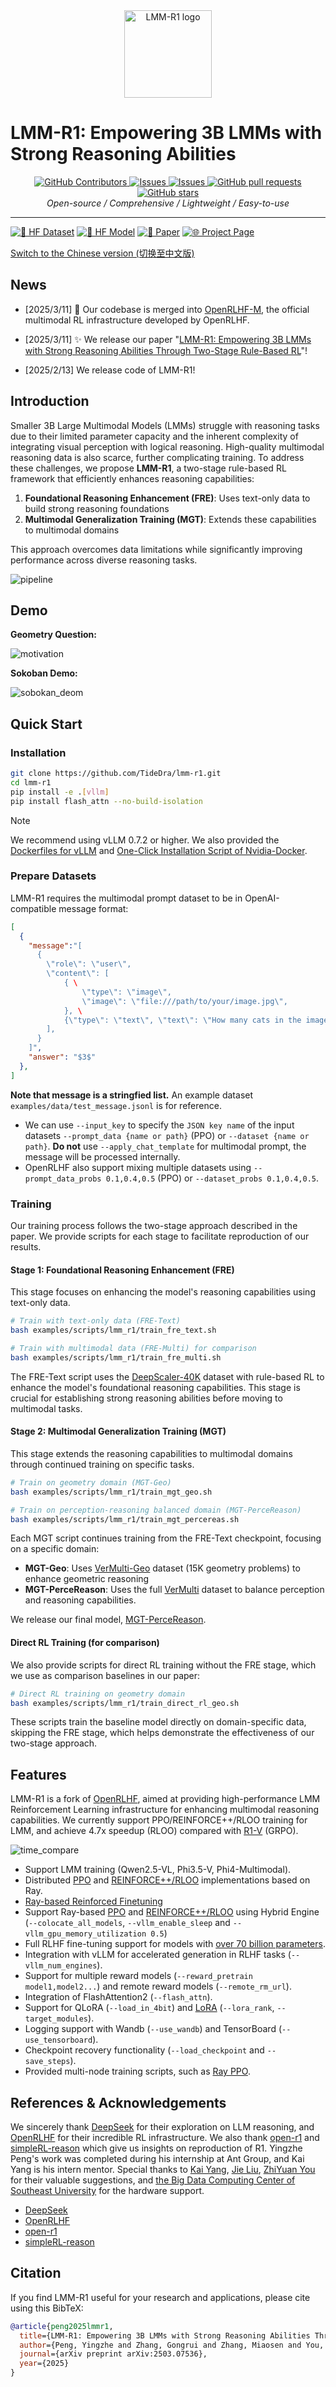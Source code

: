 <div align="center">
    <img alt="LMM-R1 logo" src="./docs/lmm-r1-logo-panda.png" style="height: 140px;" />
</div>

# LMM-R1: Empowering 3B LMMs with Strong Reasoning Abilities

<div align="center">
<p align="center">
      <a href="https://github.com/TideDra/lmm-r1/graphs/contributors">
        <img alt="GitHub Contributors" src="https://img.shields.io/github/contributors/TideDra/lmm-r1" />
      </a>
      <a href="https://github.com/TideDra/lmm-r1/issues">
        <img alt="Issues" src="https://img.shields.io/github/issues/TideDra/lmm-r1?color=0088ff" />
      </a>
      <a href="https://github.com/TideDra/lmm-r1/discussions">
        <img alt="Issues" src="https://img.shields.io/github/discussions/TideDra/lmm-r1?color=0088ff" />
      </a>
      <a href="https://github.com/TideDra/lmm-r1/pulls">
        <img alt="GitHub pull requests" src="https://img.shields.io/github/issues-pr/TideDra/lmm-r1?color=0088ff" />
      <a href="https://github.com/TideDra/lmm-r1/stargazers">
        <img alt="GitHub stars" src="https://img.shields.io/github/stars/TideDra/lmm-r1?color=ccf" />
      </a>
      <br>
      <em>Open-source / Comprehensive / Lightweight / Easy-to-use</em>
    </p>
</p>
</div>


<hr>

[![🤗 HF Dataset](https://img.shields.io/badge/🤗-Dataset-yellow)](https://huggingface.co/datasets/VLM-Reasoner/VerMulti) [![🤗 HF Model](https://img.shields.io/badge/🤗-Model-blue)](https://huggingface.co/VLM-Reasoner/LMM-R1-MGT-PerceReason) [![📄 Paper](https://img.shields.io/badge/📄-Paper-green)](https://arxiv.org/pdf/2503.07536) [![🌐 Project Page](https://img.shields.io/badge/🌐-Project_Page-purple)](https://forjadeforest.github.io/LMM-R1-ProjectPage/)

[Switch to the Chinese version (切换至中文版)](/README_zh.md)

## News
- [2025/3/11] 🚀 Our codebase is merged into [OpenRLHF-M](https://github.com/OpenRLHF/OpenRLHF-M), the official multimodal RL infrastructure developed by OpenRLHF.
- [2025/3/11] ✨ We release our paper "[LMM-R1: Empowering 3B LMMs with Strong Reasoning Abilities Through Two-Stage Rule-Based RL](https://arxiv.org/pdf/2503.07536)"!

- [2025/2/13] We release code of LMM-R1!

## Introduction

Smaller 3B Large Multimodal Models (LMMs) struggle with reasoning tasks due to their limited parameter capacity and the inherent complexity of integrating visual perception with logical reasoning. High-quality multimodal reasoning data is also scarce, further complicating training. To address these challenges, we propose **LMM-R1**, a two-stage rule-based RL framework that efficiently enhances reasoning capabilities:

1. **Foundational Reasoning Enhancement (FRE)**: Uses text-only data to build strong reasoning foundations
2. **Multimodal Generalization Training (MGT)**: Extends these capabilities to multimodal domains

This approach overcomes data limitations while significantly improving performance across diverse reasoning tasks.

![pipeline](./docs/model.jpg)
## Demo
**Geometry Question:**

![motivation](./docs/motivation.png)

**Sokoban Demo:**

![sobokan_deom](./docs/sokoban_demo.gif)
 
## Quick Start

### Installation

```bash
git clone https://github.com/TideDra/lmm-r1.git
cd lmm-r1
pip install -e .[vllm]
pip install flash_attn --no-build-isolation
```

> [!NOTE]
>We recommend using vLLM 0.7.2 or higher.
>We also provided the [Dockerfiles for vLLM](./dockerfile/) and [One-Click Installation Script of Nvidia-Docker](./examples/scripts/nvidia_docker_install.sh).

### Prepare Datasets

LMM-R1 requires the multimodal prompt dataset to be in OpenAI-compatible message format:
```json
[
  {
    "message":"[
      {
        \"role\": \"user\",
        \"content\": [
            { \
                \"type\": \"image\",
                \"image\": \"file:///path/to/your/image.jpg\",
            }, \
            {\"type\": \"text\", \"text\": \"How many cats in the image?\"},
        ],
      }
    ]",
    "answer": "$3$"
  },
]
```
**Note that message is a stringfied list.**
An example dataset `examples/data/test_message.jsonl` is for reference.

- We can use `--input_key` to specify the `JSON key name` of the input datasets `--prompt_data {name or path}` (PPO) or `--dataset {name or path}`. **Do not** use `--apply_chat_template` for multimodal prompt, the message will be processed internally.
- OpenRLHF also support mixing multiple datasets using `--prompt_data_probs 0.1,0.4,0.5` (PPO) or `--dataset_probs 0.1,0.4,0.5`.

### Training

Our training process follows the two-stage approach described in the paper. We provide scripts for each stage to facilitate reproduction of our results.

#### Stage 1: Foundational Reasoning Enhancement (FRE)

This stage focuses on enhancing the model's reasoning capabilities using text-only data.

```bash
# Train with text-only data (FRE-Text)
bash examples/scripts/lmm_r1/train_fre_text.sh

# Train with multimodal data (FRE-Multi) for comparison
bash examples/scripts/lmm_r1/train_fre_multi.sh
```

The FRE-Text script uses the [DeepScaler-40K](https://huggingface.co/datasets/VLM-Reasoner/deepscaler) dataset with rule-based RL to enhance the model's foundational reasoning capabilities. This stage is crucial for establishing strong reasoning abilities before moving to multimodal tasks.

#### Stage 2: Multimodal Generalization Training (MGT)

This stage extends the reasoning capabilities to multimodal domains through continued training on specific tasks.

```bash
# Train on geometry domain (MGT-Geo)
bash examples/scripts/lmm_r1/train_mgt_geo.sh

# Train on perception-reasoning balanced domain (MGT-PerceReason)
bash examples/scripts/lmm_r1/train_mgt_percereas.sh
```

Each MGT script continues training from the FRE-Text checkpoint, focusing on a specific domain:
- **MGT-Geo**: Uses [VerMulti-Geo](https://huggingface.co/datasets/VLM-Reasoner/VerMulti) dataset (15K geometry problems) to enhance geometric reasoning
- **MGT-PerceReason**: Uses the full [VerMulti](https://huggingface.co/datasets/VLM-Reasoner/VerMulti) dataset to balance perception and reasoning capabilities.

We release our final model, [MGT-PerceReason](https://huggingface.co/VLM-Reasoner/LMM-R1-MGT-PerceReason).

#### Direct RL Training (for comparison)

We also provide scripts for direct RL training without the FRE stage, which we use as comparison baselines in our paper:

```bash
# Direct RL training on geometry domain
bash examples/scripts/lmm_r1/train_direct_rl_geo.sh
```

These scripts train the baseline model directly on domain-specific data, skipping the FRE stage, which helps demonstrate the effectiveness of our two-stage approach.

## Features


LMM-R1 is a fork of [OpenRLHF](https://github.com/OpenRLHF/OpenRLHF), aimed at providing high-performance LMM Reinforcement Learning infrastructure for enhancing multimodal reasoning capabilities. We currently support PPO/REINFORCE++/RLOO training for LMM, and achieve 4.7x speedup (RLOO) compared with [R1-V](https://github.com/Deep-Agent/R1-V) (GRPO).

![time_compare](./docs/time_compare.jpg)


- Support LMM training (Qwen2.5-VL, Phi3.5-V, Phi4-Multimodal).
- Distributed [PPO](./examples/scripts/train_ppo_llama_ray.sh) and [REINFORCE++/RLOO](./examples/scripts/train_reinforce_llama_ray.sh) implementations based on Ray.  
- [Ray-based Reinforced Finetuning](./examples/scripts/train_ppo_llama_with_reward_fn.sh)
- Support Ray-based [PPO](./examples/scripts/train_ppo_llama_ray_hybrid_engine.sh) and [REINFORCE++/RLOO](./examples/scripts/train_reinforce_llama_ray_hybrid_engine.sh) using Hybrid Engine  (`--colocate_all_models`, `--vllm_enable_sleep` and `--vllm_gpu_memory_utilization 0.5`)
- Full RLHF fine-tuning support for models with [over 70 billion parameters](./examples/scripts/train_ppo_llama_ray_70b.sh).  
- Integration with vLLM for accelerated generation in RLHF tasks (`--vllm_num_engines`).  
- Support for multiple reward models (`--reward_pretrain model1,model2...`) and remote reward models (`--remote_rm_url`).
- Integration of FlashAttention2 (`--flash_attn`).  
- Support for QLoRA (`--load_in_4bit`) and [LoRA](./examples/scripts/train_sft_mixtral_lora.sh) (`--lora_rank`, `--target_modules`).  
- Logging support with Wandb (`--use_wandb`) and TensorBoard (`--use_tensorboard`).  
- Checkpoint recovery functionality (`--load_checkpoint` and `--save_steps`).  
- Provided multi-node training scripts, such as [Ray PPO](./examples/scripts/train_ppo_llama_ray_slurm.sh).

## References & Acknowledgements
We sincerely thank [DeepSeek](https://github.com/deepseek-ai/DeepSeek-R1) for their exploration on LLM reasoning, and [OpenRLHF](https://github.com/OpenRLHF/OpenRLHF) for their incredible RL infrastructure. We also thank [open-r1](https://github.com/huggingface/open-r1) and [simpleRL-reason](https://github.com/hkust-nlp/simpleRL-reason) which give us insights on reproduction of R1. Yingzhe Peng's work was completed during his internship at Ant Group, and Kai Yang is his intern mentor. Special thanks to [Kai Yang](https://github.com/yangkai798), [Jie Liu](https://jieliu.site/), [ZhiYuan You](https://zhiyuanyou.github.io/) for their valuable suggestions, and [the Big Data Computing Center of Southeast University](https://bdcc.seu.edu.cn/) for the hardware support.

- [DeepSeek](https://github.com/deepseek-ai/DeepSeek-R1) 
- [OpenRLHF](https://github.com/OpenRLHF/OpenRLHF)
- [open-r1](https://github.com/huggingface/open-r1)
- [simpleRL-reason](https://github.com/hkust-nlp/simpleRL-reason)

## Citation
If you find LMM-R1 useful for your research and applications, please cite using this BibTeX:

```bib
@article{peng2025lmmr1,
  title={LMM-R1: Empowering 3B LMMs with Strong Reasoning Abilities Through Two-Stage Rule-Based RL},
  author={Peng, Yingzhe and Zhang, Gongrui and Zhang, Miaosen and You, Zhiyuan and Liu, Jie and Zhu, Qipeng and Yang, Kai and Xu, Xingzhong and Geng, Xin and Yang, Xu},
  journal={arXiv preprint arXiv:2503.07536},
  year={2025}
}
```

